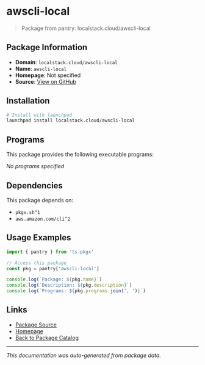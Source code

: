 # awscli-local

> Package from pantry: localstack.cloud/awscli-local

## Package Information

- **Domain**: `localstack.cloud/awscli-local`
- **Name**: `awscli-local`
- **Homepage**: Not specified
- **Source**: [View on GitHub](https://github.com/pkgxdev/pantry/tree/main/projects/localstack.cloud/awscli-local/package.yml)

## Installation

```bash
# Install with launchpad
launchpad install localstack.cloud/awscli-local
```

## Programs

This package provides the following executable programs:

*No programs specified*

## Dependencies

This package depends on:

- `pkgx.sh^1`
- `aws.amazon.com/cli^2`

## Usage Examples

```typescript
import { pantry } from 'ts-pkgx'

// Access this package
const pkg = pantry['awscli-local']

console.log(`Package: ${pkg.name}`)
console.log(`Description: ${pkg.description}`)
console.log(`Programs: ${pkg.programs.join(', ')}`)
```

## Links

- [Package Source](https://github.com/pkgxdev/pantry/tree/main/projects/localstack.cloud/awscli-local/package.yml)
- [Homepage](#)
- [Back to Package Catalog](../../../package-catalog.md)

---

*This documentation was auto-generated from package data.*
